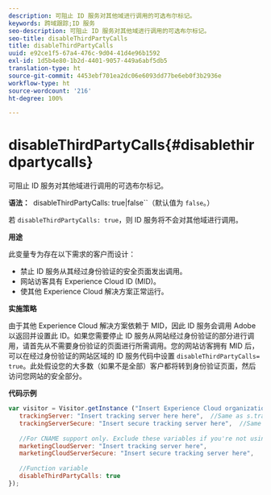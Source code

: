 ```yaml
---
description: 可阻止 ID 服务对其他域进行调用的可选布尔标记。
keywords: 跨域跟踪;ID 服务
seo-description: 可阻止 ID 服务对其他域进行调用的可选布尔标记。
seo-title: disableThirdPartyCalls
title: disableThirdPartyCalls
uuid: e92ce1f5-67a4-476c-9d04-41d4e96b1592
exl-id: 1d5b4e80-1b2d-4401-9057-449a6abf5db5
translation-type: ht
source-git-commit: 4453ebf701ea2dc06e6093dd77be6eb0f3b2936e
workflow-type: ht
source-wordcount: '216'
ht-degree: 100%

---
```


# disableThirdPartyCalls{#disablethirdpartycalls}

可阻止 ID 服务对其他域进行调用的可选布尔标记。

**语法：**` `disableThirdPartyCalls: true|false``（默认值为 `false`。）

若 `disableThirdPartyCalls: true`，则 ID 服务将不会对其他域进行调用。

**用途**

此变量专为存在以下需求的客户而设计：

* 禁止 ID 服务从其经过身份验证的安全页面发出调用。
* 网站访客具有 Experience Cloud ID (MID)。
* 使其他 Experience Cloud 解决方案正常运行。

**实施策略**

由于其他 Experience Cloud 解决方案依赖于 MID，因此 ID 服务会调用 Adobe 以返回并设置此 ID。如果您需要停止 ID 服务从网站经过身份验证的部分进行调用，请首先从不需要身份验证的页面进行所需调用。您的网站访客拥有 MID 后，可以在经过身份验证的网站区域的 ID 服务代码中设置 `disableThirdPartyCalls= true`。此处假设您的大多数（如果不是全部）客户都将转到身份验证页面，然后访问您网站的安全部分。

**代码示例**

```js
var visitor = Visitor.getInstance ("Insert Experience Cloud organization ID here",{ 
   trackingServer: "Insert tracking server here here",  //Same as s.trackingServer 
   trackingServerSecure: "Insert secure tracking server here",  //Same as s.trackingServerSecure 
 
   //For CNAME support only. Exclude these variables if you're not using CNAME 
   marketingCloudServer: "Insert tracking server here", 
   marketingCloudServerSecure: "Insert secure tracking server here", 
 
   //Function variable 
   disableThirdPartyCalls: true 
}); 
```
